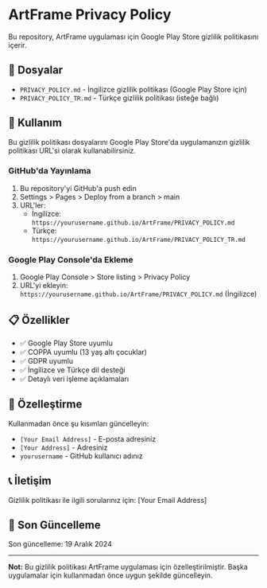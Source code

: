 # ArtFrame Privacy Policy

Bu repository, ArtFrame uygulaması için Google Play Store gizlilik politikasını içerir.

## 📁 Dosyalar

- `PRIVACY_POLICY.md` - İngilizce gizlilik politikası (Google Play Store için)
- `PRIVACY_POLICY_TR.md` - Türkçe gizlilik politikası (isteğe bağlı)

## 🚀 Kullanım

Bu gizlilik politikası dosyalarını Google Play Store'da uygulamanızın gizlilik politikası URL'si olarak kullanabilirsiniz.

### GitHub'da Yayınlama

1. Bu repository'yi GitHub'a push edin
2. Settings > Pages > Deploy from a branch > main
3. URL'ler:
   - İngilizce: `https://yourusername.github.io/ArtFrame/PRIVACY_POLICY.md`
   - Türkçe: `https://yourusername.github.io/ArtFrame/PRIVACY_POLICY_TR.md`

### Google Play Console'da Ekleme

1. Google Play Console > Store listing > Privacy Policy
2. URL'yi ekleyin: `https://yourusername.github.io/ArtFrame/PRIVACY_POLICY.md` (İngilizce)

## 📋 Özellikler

- ✅ Google Play Store uyumlu
- ✅ COPPA uyumlu (13 yaş altı çocuklar)
- ✅ GDPR uyumlu
- ✅ İngilizce ve Türkçe dil desteği
- ✅ Detaylı veri işleme açıklamaları

## 🔧 Özelleştirme

Kullanmadan önce şu kısımları güncelleyin:

- `[Your Email Address]` - E-posta adresiniz
- `[Your Address]` - Adresiniz
- `yourusername` - GitHub kullanıcı adınız

## 📞 İletişim

Gizlilik politikası ile ilgili sorularınız için: [Your Email Address]

## 📅 Son Güncelleme

Son güncelleme: 19 Aralık 2024

---

**Not:** Bu gizlilik politikası ArtFrame uygulaması için özelleştirilmiştir. Başka uygulamalar için kullanmadan önce uygun şekilde güncelleyin.